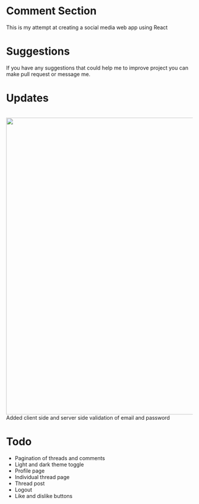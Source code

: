 # Comment Section
This is my attempt at creating a social media web app using React

# Suggestions
If you have any suggestions that could help me to improve project you can make pull request or message me.

# Updates
<br>
<img src="https://github.com/user-attachments/assets/20b08760-75bc-4b03-be02-371974be3767" width="800"/> 
<br>
Added client side and server side validation of email and password  

# Todo
- Pagination of threads and comments
- Light and dark theme toggle
- Profile page
- Individual thread page
- Thread post
- Logout
- Like and dislike buttons
